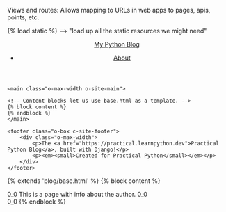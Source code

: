 Views and routes: 
    Allows mapping to URLs in web apps to pages, apis, points, etc.

<!-- EXPAND DROPDOWN ARROWS FOR FULL NOTES ON BASE.HTML -->

<!-- base tempalte that all other templates use -->
{% load static %} --> "load up all the static resources we might need"

<html>
<head>
                                                    <!--{% %} are template tags; allow use of special commands in HTML templates that let them interfacei with django  -->
    <link rel="stylesheet" type="text/css" href="{% static 'blog/css/blog.css' %}">
</head>

<body>
    <header class="o-box c-site-header">
        <nav class="o-max-width c-site-nav">
            <a class="c-site-nav__link c-site-nav__wordmark" href="/">My Python Blog</a>
            <ul class="u-no-margin u-no-padding c-site-nav__list">
                <li class="c-site-nav__item"><a class="c-site-nav__link" href="{% url 'about' %}">About</a></li>
            </ul>
        </nav>
    </header>

    <main class="o-max-width o-site-main">

    <!-- Content blocks let us use base.html as a template. -->
    {% block content %}
    {% endblock %}
    </main>

    <footer class="o-box c-site-footer">
        <div class="o-max-width">
            <p>The <a href="https://practical.learnpython.dev">Practical Python Blog</a>, built with Django!</p>
            <p><em><small>Created for Practical Python</small></em></p>
        </div>
    </footer>
</body>
</html>

<!-- about.html -->
<!-- EVERYTHING BETWEEN THESE CONTENT BLOCKS GETS INSERTED INTO BASE.HTML ON LINES 28/29 
     BETWEEN BLOCK CONTENT AND ENDBLOCK -->
{% extends 'blog/base.html' %}
{% block content %}
<article class="o-box c-card c-post"> 0_0
This is a page with info about the author. 0_0
</article> 0_0
{% endblock %}

